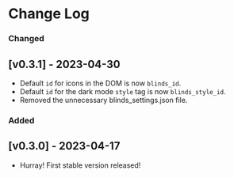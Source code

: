 # Change Log

### Changed
## [v0.3.1] - 2023-04-30
- Default `id` for icons in the DOM is now `blinds_id`.
- Default `id` for the dark mode `style` tag is now `blinds_style_id`.
- Removed the unnecessary blinds_settings.json file.

### Added
## [v0.3.0] - 2023-04-17
- Hurray! First stable version released!
